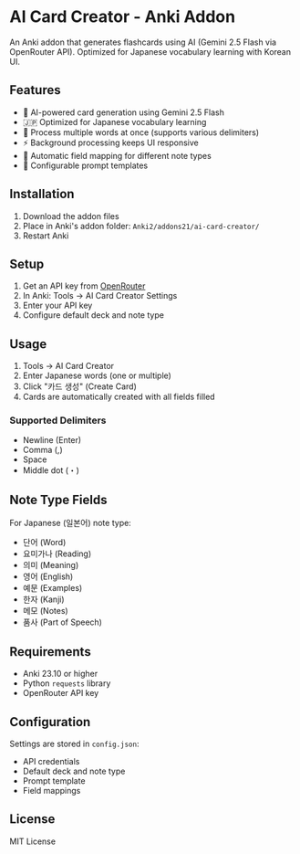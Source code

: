 # AI Card Creator - Anki Addon

An Anki addon that generates flashcards using AI (Gemini 2.5 Flash via OpenRouter API). Optimized for Japanese vocabulary learning with Korean UI.

## Features

- 🤖 AI-powered card generation using Gemini 2.5 Flash
- 🇯🇵 Optimized for Japanese vocabulary learning
- 📝 Process multiple words at once (supports various delimiters)
- ⚡ Background processing keeps UI responsive
- 🎯 Automatic field mapping for different note types
- 🔧 Configurable prompt templates

## Installation

1. Download the addon files
2. Place in Anki's addon folder: `Anki2/addons21/ai-card-creator/`
3. Restart Anki

## Setup

1. Get an API key from [OpenRouter](https://openrouter.ai)
2. In Anki: Tools → AI Card Creator Settings
3. Enter your API key
4. Configure default deck and note type

## Usage

1. Tools → AI Card Creator
2. Enter Japanese words (one or multiple)
3. Click "카드 생성" (Create Card)
4. Cards are automatically created with all fields filled

### Supported Delimiters
- Newline (Enter)
- Comma (,)
- Space
- Middle dot (・)

## Note Type Fields

For Japanese (일본어) note type:
- 단어 (Word)
- 요미가나 (Reading)
- 의미 (Meaning)
- 영어 (English)
- 예문 (Examples)
- 한자 (Kanji)
- 메모 (Notes)
- 품사 (Part of Speech)

## Requirements

- Anki 23.10 or higher
- Python `requests` library
- OpenRouter API key

## Configuration

Settings are stored in `config.json`:
- API credentials
- Default deck and note type
- Prompt template
- Field mappings

## License

MIT License